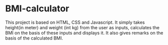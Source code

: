 # BMI-calculator
This project is based on HTML, CSS and Javascript. It simply takes height(in meter) and weight (int kg) from the user as inputs, calculates the BMI on the basis of these inputs and displays it. It also gives remarks on the basis of the calculated BMI. 

